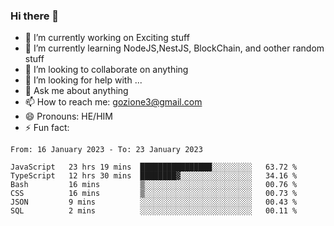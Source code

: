 ### Hi there 👋

<!--
**charlieScript/charlieScript** is a ✨ _special_ ✨ repository because its `README.md` (this file) appears on your GitHub profile.

Here are some ideas to get you started: -->

- 🔭 I’m currently working on Exciting stuff
- 🌱 I’m currently learning NodeJS,NestJS, BlockChain, and oother random stuff
- 👯 I’m looking to collaborate on anything
- 🤔 I’m looking for help with ...
- 💬 Ask me about anything
- 📫 How to reach me: gozione3@gmail.com
- 😄 Pronouns: HE/HIM
- ⚡ Fun fact: 
<!--START_SECTION:waka-->

```text
From: 16 January 2023 - To: 23 January 2023

JavaScript   23 hrs 19 mins  ████████████████░░░░░░░░░   63.72 %
TypeScript   12 hrs 30 mins  ████████▓░░░░░░░░░░░░░░░░   34.16 %
Bash         16 mins         ▒░░░░░░░░░░░░░░░░░░░░░░░░   00.76 %
CSS          16 mins         ▒░░░░░░░░░░░░░░░░░░░░░░░░   00.73 %
JSON         9 mins          ░░░░░░░░░░░░░░░░░░░░░░░░░   00.43 %
SQL          2 mins          ░░░░░░░░░░░░░░░░░░░░░░░░░   00.11 %
```

<!--END_SECTION:waka-->
